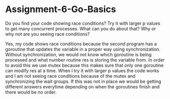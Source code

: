 # Assignment-6-Go-Basics

Do you find your code showing race conditions? Try it with larger p values to get many concurrent processes. What can you do about that? Why or why not are you seeing race conditions?

Yes, my code shows race conditions because the second program has a goroutine that updates the variable in a proper way using synchronization. Without synchronization, we would not know which goroutine is being processed and what number routine res is storing the variable from. In order to avoid this we use mutex because this makes sure that only one goroutine can modify res at a time. When I try it with larger p values the code works and I am not seeing race conditions because of the mutex and synchronizing the wait groups. If this was not in place we would be getting different answers everytime depending on when the goroutines finish and there would be no order. 
